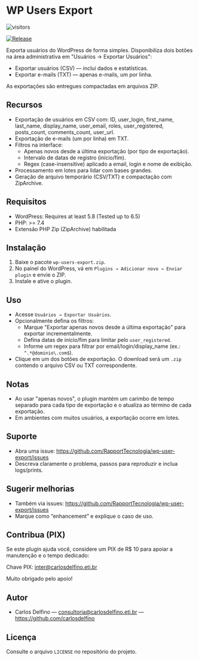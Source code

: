 # WP Users Export

![visitors](https://visitor-badge.laobi.icu/badge?page_id=rapporttecnologia.wp-user-export)

[![Release](https://img.shields.io/github/v/release/RapportTecnologia/wp-user-export?display_name=tag&sort=semver)](https://github.com/RapportTecnologia/wp-user-export/releases)

Exporta usuários do WordPress de forma simples. Disponibiliza dois botões na área administrativa em "Usuários → Exportar Usuários":

- Exportar usuários (CSV) — inclui dados e estatísticas.
- Exportar e-mails (TXT) — apenas e-mails, um por linha.

As exportações são entregues compactadas em arquivos ZIP.

## Recursos
- Exportação de usuários em CSV com: ID, user_login, first_name, last_name, display_name, user_email, roles, user_registered, posts_count, comments_count, user_url.
- Exportação de e-mails (um por linha) em TXT.
- Filtros na interface:
  - Apenas novos desde a última exportação (por tipo de exportação).
  - Intervalo de datas de registro (início/fim).
  - Regex (case-insensitive) aplicado a email, login e nome de exibição.
- Processamento em lotes para lidar com bases grandes.
- Geração de arquivo temporário (CSV/TXT) e compactação com ZipArchive.

## Requisitos
- WordPress: Requires at least 5.8 (Tested up to 6.5)
- PHP: >= 7.4
- Extensão PHP Zip (ZipArchive) habilitada

## Instalação
1. Baixe o pacote `wp-users-export.zip`.
2. No painel do WordPress, vá em `Plugins → Adicionar novo → Enviar plugin` e envie o ZIP.
3. Instale e ative o plugin.

## Uso
- Acesse `Usuários → Exportar Usuários`.
- Opcionalmente defina os filtros:
  - Marque "Exportar apenas novos desde a última exportação" para exportar incrementalmente.
  - Defina datas de início/fim para limitar pelo `user_registered`.
  - Informe um regex para filtrar por email/login/display_name (ex.: `^.*@dominio\.com$`).
- Clique em um dos botões de exportação. O download será um `.zip` contendo o arquivo CSV ou TXT correspondente.

## Notas
- Ao usar "apenas novos", o plugin mantém um carimbo de tempo separado para cada tipo de exportação e o atualiza ao término de cada exportação.
- Em ambientes com muitos usuários, a exportação ocorre em lotes.

## Suporte

- Abra uma issue: https://github.com/RapportTecnologia/wp-user-export/issues
- Descreva claramente o problema, passos para reproduzir e inclua logs/prints.

## Sugerir melhorias

- Também via issues: https://github.com/RapportTecnologia/wp-user-export/issues
- Marque como “enhancement” e explique o caso de uso.

## Contribua (PIX)

Se este plugin ajuda você, considere um PIX de R$ 10 para apoiar a manutenção e o tempo dedicado:

Chave PIX: inter@carlosdelfino.eti.br

Muito obrigado pelo apoio!

## Autor

- Carlos Delfino — consultoria@carlosdelfino.eti.br — https://github.com/carlosdelfino

## Licença
Consulte o arquivo `LICENSE` no repositório do projeto.
